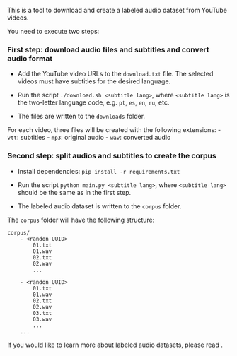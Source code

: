This is a tool to download and create a labeled audio dataset from YouTube videos.

You need to execute two steps:

### First step: download audio files and subtitles and convert audio format

 - Add the YouTube video URLs to the `download.txt` file. The selected videos must have subtitles for the desired language.

 - Run the script `./download.sh <subtitle lang>`, where `<subtitle lang>` is the two-letter language code, e.g. `pt`, `es`, `en`, `ru`, etc. 

 - The files are written to the `downloads` folder. 
 
 For each video, three files will be created with the following extensions:
    - `vtt`: subtitles
    - `mp3`: original audio
    - `wav`: converted audio

### Second step: split audios and subtitles to create the corpus

- Install dependencies: `pip install -r requirements.txt` 

- Run the script `python main.py <subtitle lang>`, where `<subtitle lang>` should be the same as in the first step.

- The labeled audio dataset is written to the `corpus` folder.

The `corpus` folder will have the following structure:

```
corpus/
    - <randon UUID>
        01.txt
        01.wav
        02.txt
        02.wav
        ...
    
    - <randon UUID>
        01.txt
        01.wav
        02.txt
        02.wav
        03.txt
        03.wav
        ...
    ... 
```

If you would like to learn more about labeled audio datasets, please read []().
